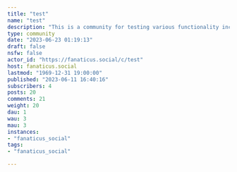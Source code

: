 ```yaml
---
title: "test" 
name: "test"
description: "This is a community for testing various functionality including bots, moderator actions, and other features."
type: community
date: "2023-06-23 01:19:13"
draft: false
nsfw: false
actor_id: "https://fanaticus.social/c/test"
host: fanaticus.social
lastmod: "1969-12-31 19:00:00"
published: "2023-06-11 16:40:16"
subscribers: 4
posts: 20
comments: 21
weight: 20
dau: 1
wau: 3
mau: 3
instances:
- "fanaticus_social"
tags: 
- "fanaticus_social"

---
```

